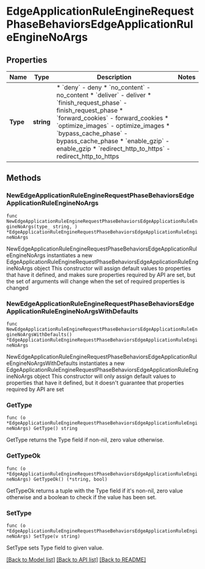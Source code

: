 # EdgeApplicationRuleEngineRequestPhaseBehaviorsEdgeApplicationRuleEngineNoArgs

## Properties

Name | Type | Description | Notes
------------ | ------------- | ------------- | -------------
**Type** | **string** | * &#x60;deny&#x60; - deny * &#x60;no_content&#x60; - no_content * &#x60;deliver&#x60; - deliver * &#x60;finish_request_phase&#x60; - finish_request_phase * &#x60;forward_cookies&#x60; - forward_cookies * &#x60;optimize_images&#x60; - optimize_images * &#x60;bypass_cache_phase&#x60; - bypass_cache_phase * &#x60;enable_gzip&#x60; - enable_gzip * &#x60;redirect_http_to_https&#x60; - redirect_http_to_https | 

## Methods

### NewEdgeApplicationRuleEngineRequestPhaseBehaviorsEdgeApplicationRuleEngineNoArgs

`func NewEdgeApplicationRuleEngineRequestPhaseBehaviorsEdgeApplicationRuleEngineNoArgs(type_ string, ) *EdgeApplicationRuleEngineRequestPhaseBehaviorsEdgeApplicationRuleEngineNoArgs`

NewEdgeApplicationRuleEngineRequestPhaseBehaviorsEdgeApplicationRuleEngineNoArgs instantiates a new EdgeApplicationRuleEngineRequestPhaseBehaviorsEdgeApplicationRuleEngineNoArgs object
This constructor will assign default values to properties that have it defined,
and makes sure properties required by API are set, but the set of arguments
will change when the set of required properties is changed

### NewEdgeApplicationRuleEngineRequestPhaseBehaviorsEdgeApplicationRuleEngineNoArgsWithDefaults

`func NewEdgeApplicationRuleEngineRequestPhaseBehaviorsEdgeApplicationRuleEngineNoArgsWithDefaults() *EdgeApplicationRuleEngineRequestPhaseBehaviorsEdgeApplicationRuleEngineNoArgs`

NewEdgeApplicationRuleEngineRequestPhaseBehaviorsEdgeApplicationRuleEngineNoArgsWithDefaults instantiates a new EdgeApplicationRuleEngineRequestPhaseBehaviorsEdgeApplicationRuleEngineNoArgs object
This constructor will only assign default values to properties that have it defined,
but it doesn't guarantee that properties required by API are set

### GetType

`func (o *EdgeApplicationRuleEngineRequestPhaseBehaviorsEdgeApplicationRuleEngineNoArgs) GetType() string`

GetType returns the Type field if non-nil, zero value otherwise.

### GetTypeOk

`func (o *EdgeApplicationRuleEngineRequestPhaseBehaviorsEdgeApplicationRuleEngineNoArgs) GetTypeOk() (*string, bool)`

GetTypeOk returns a tuple with the Type field if it's non-nil, zero value otherwise
and a boolean to check if the value has been set.

### SetType

`func (o *EdgeApplicationRuleEngineRequestPhaseBehaviorsEdgeApplicationRuleEngineNoArgs) SetType(v string)`

SetType sets Type field to given value.



[[Back to Model list]](../README.md#documentation-for-models) [[Back to API list]](../README.md#documentation-for-api-endpoints) [[Back to README]](../README.md)


